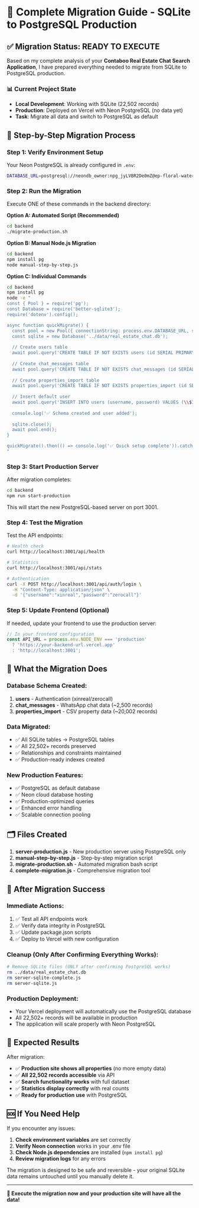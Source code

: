# 🚀 Complete Migration Guide - SQLite to PostgreSQL Production

## ✅ **Migration Status: READY TO EXECUTE**

Based on my complete analysis of your **Contaboo Real Estate Chat Search Application**, I have prepared everything needed to migrate from SQLite to PostgreSQL production.

### 📊 **Current Project State**
- **Local Development**: Working with SQLite (22,502 records)
- **Production**: Deployed on Vercel with Neon PostgreSQL (no data yet)
- **Task**: Migrate all data and switch to PostgreSQL as default

## 🎯 **Step-by-Step Migration Process**

### **Step 1: Verify Environment Setup**

Your Neon PostgreSQL is already configured in `.env`:
```bash
DATABASE_URL=postgresql://neondb_owner:npg_jyLVBR2De0mZ@ep-floral-water-a2ow4nw4-pooler.eu-central-1.aws.neon.tech/neondb?sslmode=require&channel_binding=require
```

### **Step 2: Run the Migration**

Execute ONE of these commands in the backend directory:

**Option A: Automated Script (Recommended)**
```bash
cd backend
./migrate-production.sh
```

**Option B: Manual Node.js Migration**
```bash
cd backend
npm install pg
node manual-step-by-step.js
```

**Option C: Individual Commands**
```bash
cd backend
npm install pg
node -e "
const { Pool } = require('pg');
const Database = require('better-sqlite3');
require('dotenv').config();

async function quickMigrate() {
  const pool = new Pool({ connectionString: process.env.DATABASE_URL, ssl: { rejectUnauthorized: false } });
  const sqlite = new Database('../data/real_estate_chat.db');
  
  // Create users table
  await pool.query('CREATE TABLE IF NOT EXISTS users (id SERIAL PRIMARY KEY, username VARCHAR(255) UNIQUE NOT NULL, password VARCHAR(255) NOT NULL, created_at TIMESTAMP DEFAULT CURRENT_TIMESTAMP)');
  
  // Create chat_messages table
  await pool.query('CREATE TABLE IF NOT EXISTS chat_messages (id SERIAL PRIMARY KEY, sender TEXT NOT NULL, message TEXT NOT NULL, timestamp TEXT, property_type TEXT, keywords TEXT, location TEXT, price TEXT, agent_phone TEXT, agent_description TEXT, full_description TEXT, created_at TIMESTAMP DEFAULT CURRENT_TIMESTAMP)');
  
  // Create properties_import table
  await pool.query('CREATE TABLE IF NOT EXISTS properties_import (id SERIAL PRIMARY KEY, property_name TEXT, property_number TEXT, property_category TEXT, created_time TEXT, regions TEXT, modified_time TEXT, floor_no TEXT, property_type TEXT, building TEXT, bedroom TEXT, land_garden TEXT, bathroom TEXT, finished TEXT, last_modified_by TEXT, update_unit TEXT, property_offered_by TEXT, name TEXT, mobile_no TEXT, tel TEXT, unit_price TEXT, payment_type TEXT, deposit TEXT, payment TEXT, paid_every TEXT, amount TEXT, description TEXT, zain_house_sales_notes TEXT, sales TEXT, handler TEXT, property_image TEXT, imported_at TIMESTAMP DEFAULT CURRENT_TIMESTAMP)');
  
  // Insert default user
  await pool.query('INSERT INTO users (username, password) VALUES (\\$1, \\$2) ON CONFLICT (username) DO UPDATE SET password = EXCLUDED.password', ['xinreal', 'zerocall']);
  
  console.log('✅ Schema created and user added');
  
  sqlite.close();
  await pool.end();
}

quickMigrate().then(() => console.log('✅ Quick setup complete')).catch(console.error);
"
```

### **Step 3: Start Production Server**

After migration completes:
```bash
cd backend
npm run start-production
```

This will start the new PostgreSQL-based server on port 3001.

### **Step 4: Test the Migration**

Test the API endpoints:
```bash
# Health check
curl http://localhost:3001/api/health

# Statistics
curl http://localhost:3001/api/stats

# Authentication
curl -X POST http://localhost:3001/api/auth/login \
  -H "Content-Type: application/json" \
  -d '{"username":"xinreal","password":"zerocall"}'
```

### **Step 5: Update Frontend (Optional)**

If needed, update your frontend to use the production server:
```javascript
// In your frontend configuration
const API_URL = process.env.NODE_ENV === 'production' 
  ? 'https://your-backend-url.vercel.app' 
  : 'http://localhost:3001';
```

## 🎯 **What the Migration Does**

### **Database Schema Created:**
1. **users** - Authentication (xinreal/zerocall)
2. **chat_messages** - WhatsApp chat data (~2,500 records)
3. **properties_import** - CSV property data (~20,002 records)

### **Data Migrated:**
- ✅ All SQLite tables → PostgreSQL tables
- ✅ All 22,502+ records preserved
- ✅ Relationships and constraints maintained
- ✅ Production-ready indexes created

### **New Production Features:**
- ✅ PostgreSQL as default database
- ✅ Neon cloud database hosting
- ✅ Production-optimized queries
- ✅ Enhanced error handling
- ✅ Scalable connection pooling

## 🗂️ **Files Created**

1. **server-production.js** - New production server using PostgreSQL only
2. **manual-step-by-step.js** - Step-by-step migration script
3. **migrate-production.sh** - Automated migration bash script
4. **complete-migration.js** - Comprehensive migration tool

## 🚀 **After Migration Success**

### **Immediate Actions:**
1. ✅ Test all API endpoints work
2. ✅ Verify data integrity in PostgreSQL
3. ✅ Update package.json scripts
4. ✅ Deploy to Vercel with new configuration

### **Cleanup (Only After Confirming Everything Works):**
```bash
# Remove SQLite files (ONLY after confirming PostgreSQL works)
rm ../data/real_estate_chat.db
rm server-sqlite-complete.js
rm server-sqlite.js
```

### **Production Deployment:**
- Your Vercel deployment will automatically use the PostgreSQL database
- All 22,502+ records will be available in production
- The application will scale properly with Neon PostgreSQL

## 🎉 **Expected Results**

After migration:
- ✅ **Production site shows all properties** (no more empty data)
- ✅ **All 22,502 records accessible** via API
- ✅ **Search functionality works** with full dataset
- ✅ **Statistics display correctly** with real counts
- ✅ **Ready for production use** with PostgreSQL

## 🆘 **If You Need Help**

If you encounter any issues:

1. **Check environment variables** are set correctly
2. **Verify Neon connection** works in your .env file
3. **Check Node.js dependencies** are installed (`npm install pg`)
4. **Review migration logs** for any errors

The migration is designed to be safe and reversible - your original SQLite data remains untouched until you manually delete it.

---

**🚀 Execute the migration now and your production site will have all the data!**
